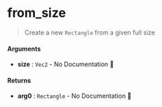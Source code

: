 # from\_size

>  Create a new `Rectangle` from a given full size

#### Arguments

- **size** : `Vec2` \- No Documentation 🚧

#### Returns

- **arg0** : `Rectangle` \- No Documentation 🚧